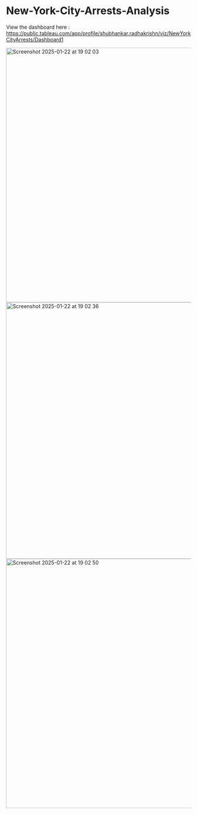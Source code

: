 # New-York-City-Arrests-Analysis

View the dashboard here : https://public.tableau.com/app/profile/shubhankar.radhakrishn/viz/NewYorkCityArrests/Dashboard1

<img width="694" alt="Screenshot 2025-01-22 at 19 02 03" src="https://github.com/user-attachments/assets/9e9317ba-8973-427c-9b49-b2384ecf1a0a" />


<img width="699" alt="Screenshot 2025-01-22 at 19 02 36" src="https://github.com/user-attachments/assets/bbf38f06-cef0-43a4-afab-ee028adf78c9" />


<img width="680" alt="Screenshot 2025-01-22 at 19 02 50" src="https://github.com/user-attachments/assets/7c644868-06d2-4ce7-8160-88e9d094729c" />
